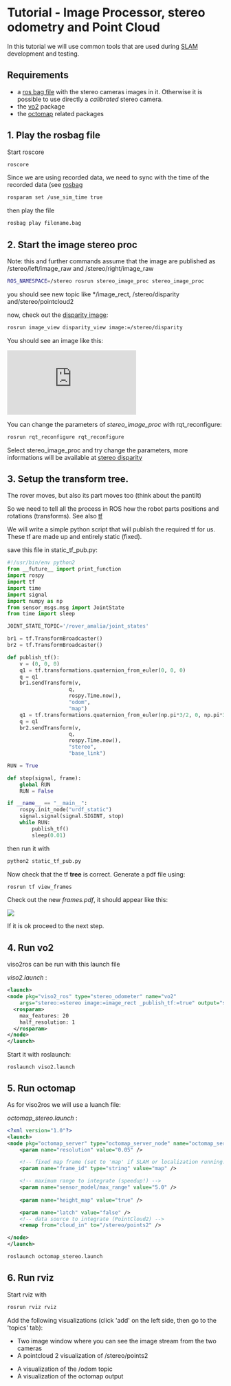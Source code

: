 # Tutorial - Image Processor, stereo odometry and Point Cloud 

In this tutorial we will use common tools that are used during [SLAM](slam.md) development and testing.

## Requirements

- a [ros bag file](rosbag.md) with the stereo cameras images in it. Otherwise it is possible to use directly a *calibrated* stereo camera.
- the [vo2](vo2.md) package
- the [octomap](octomap.md) related packages 

## 1. Play the rosbag file

Start roscore

```bash
roscore
```

Since we are using recorded data, we need to sync with the time of the recorded data (see [rosbag](rosbag.md)

```bash
rosparam set /use_sim_time true
```

then play the file

```bash
rosbag play filename.bag
```

## 2. Start the image stereo proc

Note: this and further commands assume that the image are published as /stereo/left/image_raw and /stereo/right/image_raw

```bash
ROS_NAMESPACE=/stereo rosrun stereo_image_proc stereo_image_proc
```

you should see new topic like \*/image_rect, /stereo/disparity and/stereo/pointcloud2

now, check out the [disparity image](stereo_disparity.md): 

```bash
rosrun image_view disparity_view image:=/stereo/disparity
```

You should see an image like this:

![](http://openqbo.org/wiki/lib/exe/fetch.php?w=200&media=qbo_apps:ros_pack:qbo_camera:tutorials:good_disparity.jpg)

You can change the parameters of *stereo\_image\_proc* with rqt\_reconfigure:

```bash
rosrun rqt_reconfigure rqt_reconfigure
```

Select stereo_image_proc and try change the parameters, more informations will be available at [stereo disparity]((stereo_disparity.md))

## 3. Setup the transform tree.

The rover moves, but also its part moves too (think about the pantilt) 

So we need to tell all the process in ROS how the robot parts positions and rotations (transforms). See also [tf](tf.md) 

We will write a simple python script that will publish the required tf for us. These tf are made up and entirely static (fixed).

save this file in static_tf_pub.py:

```python
#!/usr/bin/env python2
from __future__ import print_function
import rospy
import tf
import time
import signal
import numpy as np
from sensor_msgs.msg import JointState
from time import sleep

JOINT_STATE_TOPIC='/rover_amalia/joint_states'

br1 = tf.TransformBroadcaster()
br2 = tf.TransformBroadcaster()

def publish_tf():
    v = (0, 0, 0)
    q1 = tf.transformations.quaternion_from_euler(0, 0, 0)
    q = q1 
    br1.sendTransform(v,
                    q,
                    rospy.Time.now(),
                    "odom",
                    "map")
    q1 = tf.transformations.quaternion_from_euler(np.pi*3/2, 0, np.pi*3/2)
    q = q1 
    br2.sendTransform(v,
                    q,
                    rospy.Time.now(),
                    "stereo",
                    "base_link")

RUN = True 

def stop(signal, frame):
    global RUN
    RUN = False

if __name__ == "__main__":
    rospy.init_node("urdf_static")
    signal.signal(signal.SIGINT, stop)
    while RUN:
        publish_tf()
        sleep(0.01)
```


then run it with

```bash
python2 static_tf_pub.py
```

Now check that the tf **tree** is correct. Generate a pdf file using:

```bash
rosrun tf view_frames
```

Check out the new *frames.pdf*, it should appear like this:

![](/uploads/exampletf.png)

If it is ok proceed to the next step.


## 4. Run vo2

viso2ros can be run with this launch file

*viso2.launch* : 

```xml
<launch>
<node pkg="viso2_ros" type="stereo_odometer" name="vo2" 
    args="stereo:=stereo image:=image_rect _publish_tf:=true" output="screen">
  <rosparam>
    max_features: 20
    half_resolution: 1
  </rosparam>
</node>
</launch>
```

Start it with roslaunch:

```
roslaunch viso2.launch
```

## 5. Run octomap

As for viso2ros we will use a luanch file:

*octomap_stereo.launch* :

```xml
<?xml version="1.0"?>
<launch>
<node pkg="octomap_server" type="octomap_server_node" name="octomap_server">
    <param name="resolution" value="0.05" />

    <!-- fixed map frame (set to 'map' if SLAM or localization running!) -->
    <param name="frame_id" type="string" value="map" />

    <!-- maximum range to integrate (speedup!) -->
    <param name="sensor_model/max_range" value="5.0" />
    
    <param name="height_map" value="true" />

    <param name="latch" value="false" />
    <!-- data source to integrate (PointCloud2) -->
    <remap from="cloud_in" to="/stereo/points2" />

</node>
</launch>
```

```bash
roslaunch octomap_stereo.launch
```

## 6. Run rviz

Start rviz with 

```bash
rosrun rviz rviz
```

Add the following visualizations (click 'add' on the left side, then go to the 'topics' tab):

- Two image window where you can see the image stream from the two cameras
- A pointcloud 2 visualization of /stereo/points2
* A visualization of the /odom topic 
* A visualization of the octomap output




